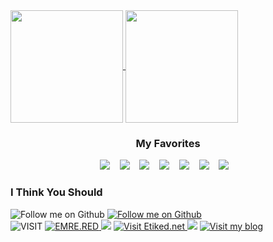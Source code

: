 <a href="https://github.com/emredv">
  <img align="center" height="180" src="https://github-readme-stats.vercel.app/api?username=emredv&show_icons=true&theme=compact" />
</a>    
<a href="https://github.com/emredv">
  <img align="center" height="180" src="https://github-readme-stats.vercel.app/api/top-langs/?username=emredv&layout=compact&theme=compact" />
</a>

<h3 align="center">My Favorites</h3>
<p align="center">
  <img src="https://img.shields.io/static/v1.svg?label=200%&message=HTML&color=white" />&nbsp;&nbsp;&nbsp;
  <img src="https://img.shields.io/static/v1.svg?label=0.5%&message=PHP&color=blue" />&nbsp;&nbsp;&nbsp;
  <img src="https://img.shields.io/static/v1.svg?label=0.4%&message=Javascript&color=yellow" />&nbsp;&nbsp;&nbsp;
  <img src="https://img.shields.io/static/v1.svg?label=0.3%&message=Swift&color=orange" />&nbsp;&nbsp;&nbsp;
  <img src="https://img.shields.io/static/v1.svg?label=0.2%&message=Java&color=red" />&nbsp;&nbsp;&nbsp;
  <img src="https://img.shields.io/static/v1.svg?label=0.1%&message=CSharp&color=lightgray" />&nbsp;&nbsp;&nbsp;
  <img src="https://img.shields.io/static/v1.svg?label=-99%&message=.NET&color=purple" />&nbsp;&nbsp;&nbsp;
</p>

<h3 align="left">I Think You Should</h3>
<p>
  <img alt="Follow me on Github" src="https://img.shields.io/static/v1.svg?label=follow&message=+&color=white&labelColor=blue&style=for-the-badge"> 
  <a href="https://github.com/emredv">
    <img alt="Follow me on Github" src="https://img.shields.io/static/v1.svg?label=&message=github&color=white&labelColor=blue&style=for-the-badge"> 
  </a>
  <br />
  <img alt="VISIT" src="https://img.shields.io/static/v1.svg?label=visit&message=+&color=white&style=for-the-badge&labelColor=red">
  <a href="https://emre.red/">
    <img alt="EMRE.RED" src="https://img.shields.io/static/v1.svg?label=&message=emre.red&color=white&style=for-the-badge&labelColor=red">
  </a>
  <img src="https://img.shields.io/static/v1.svg?label=&message=|&color=white&style=for-the-badge&labelColor=red">
  <a href="https://etiked.net/">
   <img alt="Visit Etiked.net" src="https://img.shields.io/static/v1.svg?label=+&message=etiked.net&color=white&style=for-the-badge&labelColor=red">
  </a>
  <img src="https://img.shields.io/static/v1.svg?label=&message=|&color=white&style=for-the-badge&labelColor=red">
  <a href="https://kisacasi.net/">
   <img alt="Visit my blog" src="https://img.shields.io/static/v1.svg?label=+&message=kisacasi.net&color=white&style=for-the-badge&labelColor=red">
  </a>
</p>
